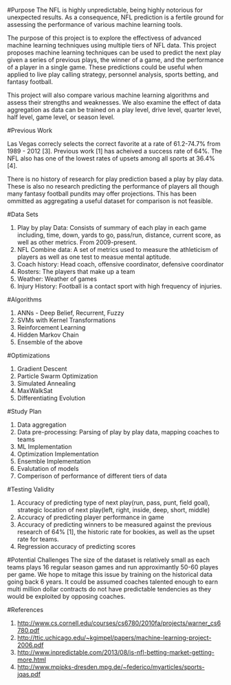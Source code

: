 #Purpose
The NFL is highly unpredictable, being highly notorious for unexpected results. As a consequence, NFL prediction is a fertile ground for assessing the performance of various machine learning tools. 

The purpose of this project is to explore the effectivess of advanced machine learning techniques using multiple tiers of NFL data. This project proposes machine learning techniques can be used to predict the next play given a series of previous plays, the winner of a game, and the performance of a player in a single game. These predictions could be useful when applied to live play calling strategy, personnel analysis, sports betting, and fantasy football.

This project will also compare various machine learning algorithms and assess their strengths and weaknesses. We also examine the effect of data aggregation as data can be trained on a play level, drive level, quarter level, half level, game level, or season level.

#Previous Work

Las Vegas correcly selects the correct favorite at a rate of 61.2-74.7% from 1989 - 2012 [3]. Previous work [1] has acheived a success rate of 64%. The NFL also has one of the lowest rates of upsets among all sports at 36.4% [4].

There is no history of research for play prediction based a play by play data. These is also no research predicting the performance of players all though many fantasy football pundits may offer projections. This has been ommitted as aggregating a useful dataset for comparison is not feasible.


#Data Sets
1. Play by play Data: Consists of summary of each play in each game including, time, down, yards to go, pass/run, distance, current score, as well as other metrics. From 2009-present.
2. NFL Combine data: A set of metrics used to measure the athleticism of players as well as one test to measue mental aptitude.
3. Coach history: Head coach, offensive coordinator, defensive coordinator
4. Rosters: The players that make up a team
5. Weather: Weather of games 
6. Injury History: Football is a contact sport with high frequency of injuries. 

#Algorithms
1. ANNs - Deep Belief, Recurrent, Fuzzy
2. SVMs with Kernel Transformations
3. Reinforcement Learning
4. Hidden Markov Chain
5. Ensemble of the above


#Optimizations
1. Gradient Descent
2. Particle Swarm Optimization
3. Simulated Annealing
4. MaxWalkSat
5. Differentiating Evolution

#Study Plan

1. Data aggregation
2. Data pre-processing: Parsing of play by play data, mapping coaches to teams
3. ML Implementation
4. Optimization Implementation
5. Ensemble Implementation
6. Evalutation of models
7. Comperison of performance of different tiers of data

#Testing Validity

1. Accuracy of predicting type of next play(run, pass, punt, field goal), strategic location of next play(left, right, inside, deep, short, middle) 
2. Accuracy of predicting player performance in game
3. Accuracy of predicting winners to be measured against the previous research of 64% [1], the historic rate for bookies, as well as the upset rate for teams.
4. Regression accuracy of predicting scores


#Potential Challenges
The size of the dataset is relatively small as each teams plays 16 regular season games and run approximantly 50-60 playes per game. We hope to mitage this issue by training on the historical data going back 6 years. It could be assumed coaches talented enough to earn multi million dollar contracts do not have predictable tendencies as they would be exploited by opposing coaches. 

#References

1. http://www.cs.cornell.edu/courses/cs6780/2010fa/projects/warner_cs6780.pdf
2. http://ttic.uchicago.edu/~kgimpel/papers/machine-learning-project-2006.pdf
3. http://www.inpredictable.com/2013/08/is-nfl-betting-market-getting-more.html
4. http://www.mpipks-dresden.mpg.de/~federico/myarticles/sports-jqas.pdf
